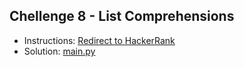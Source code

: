 ## Chellenge 8 - List Comprehensions

- Instructions: [Redirect to HackerRank](https://www.hackerrank.com/challenges/list-comprehensions/problem?isFullScreen=true)
- Solution: [main.py](./main.py)
